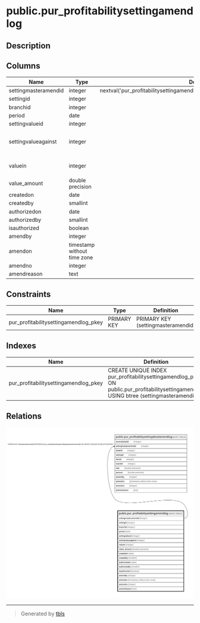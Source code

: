 # public.pur_profitabilitysettingamendlog

## Description

## Columns

| Name | Type | Default | Nullable | Children | Parents | Comment |
| ---- | ---- | ------- | -------- | -------- | ------- | ------- |
| settingmasteramendid | integer | nextval('pur_profitabilitysettingamendlog_settingmasteramendid_seq'::regclass) | false | [public.pur_profitabilitysettingdetailamendlog](public.pur_profitabilitysettingdetailamendlog.md) |  |  |
| settingid | integer |  | true |  |  |  |
| branchid | integer |  | true |  |  |  |
| period | date |  | true |  |  |  |
| settingvalueid | integer |  | true |  |  |  |
| settingvalueagainst | integer |  | true |  |  | 0 -> None<br>1 -> Brand<br>2 -> Item |
| valuein | integer |  | true |  |  | 0 -> Rate<br>1 -> Amount |
| value_amount | double precision |  | true |  |  |  |
| createdon | date |  | true |  |  |  |
| createdby | smallint |  | true |  |  |  |
| authorizedon | date |  | true |  |  |  |
| authorizedby | smallint |  | true |  |  |  |
| isauthorized | boolean |  | true |  |  |  |
| amendby | integer |  | true |  |  |  |
| amendon | timestamp without time zone |  | true |  |  |  |
| amendno | integer |  | true |  |  |  |
| amendreason | text |  | true |  |  |  |

## Constraints

| Name | Type | Definition |
| ---- | ---- | ---------- |
| pur_profitabilitysettingamendlog_pkey | PRIMARY KEY | PRIMARY KEY (settingmasteramendid) |

## Indexes

| Name | Definition |
| ---- | ---------- |
| pur_profitabilitysettingamendlog_pkey | CREATE UNIQUE INDEX pur_profitabilitysettingamendlog_pkey ON public.pur_profitabilitysettingamendlog USING btree (settingmasteramendid) |

## Relations

![er](public.pur_profitabilitysettingamendlog.svg)

---

> Generated by [tbls](https://github.com/k1LoW/tbls)
